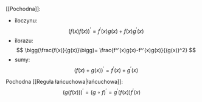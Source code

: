 [[Pochodna]]:
- iloczynu:
$$
(f(x)f(x))^′=
f^′(x)g(x)+f(x)g^′(x)
$$
- ilorazu:
$$
\bigg(\frac{f(x)}{g(x)}\bigg)=
\frac{f^′(x)g(x)-f^′(x)g(x)}{(g(x))^2}
$$
- sumy:
$$
(f(x)+g(x))^′=
f^′(x)+g^′(x)
$$

Pochodna [[Reguła łańcuchowa|łańcuchowa]]:
$$
(g(f(x)))^′=
(g \circ f)^′= 
g^′(f(x))f^′(x)
$$
